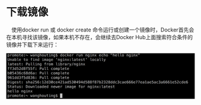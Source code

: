 <h1>下载镜像</h1>

<p>&emsp;使用docker run 或 docker create 命令运行或创建一个镜像时，Docker首先会在本机寻找该镜像，如果本机不存在，会继续去Docker Hub上面搜索符合条件的镜像并下载下来运行：</p>

<img src="./assets/25.png " />